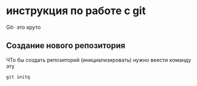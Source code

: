 # инструкция по работе с git

Git- это круто

## Создание нового репозитория

ЧТо бы создать репозиторий (инициализировать) нужно веести команду эту

    git initq